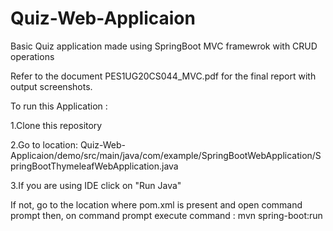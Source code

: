 # Quiz-Web-Applicaion
Basic Quiz application made using SpringBoot MVC framewrok with CRUD operations


Refer to the document PES1UG20CS044_MVC.pdf for the final report with output screenshots.


To run this Application :

1.Clone this repository 


2.Go to location: Quiz-Web-Applicaion/demo/src/main/java/com/example/SpringBootWebApplication/SpringBootThymeleafWebApplication.java


3.If you are using IDE click on "Run Java"


  If not, go to the location where pom.xml is present and open command prompt then, on command prompt execute command : mvn spring-boot:run
